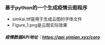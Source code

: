

### 基于python的一个生成疫情云图程序
* simkai.ttf是用于生成云图的字体文件
* Figure_1.png是云图实际效果

##### 疫情数据API地址：https://api.yimian.xyz/coro



